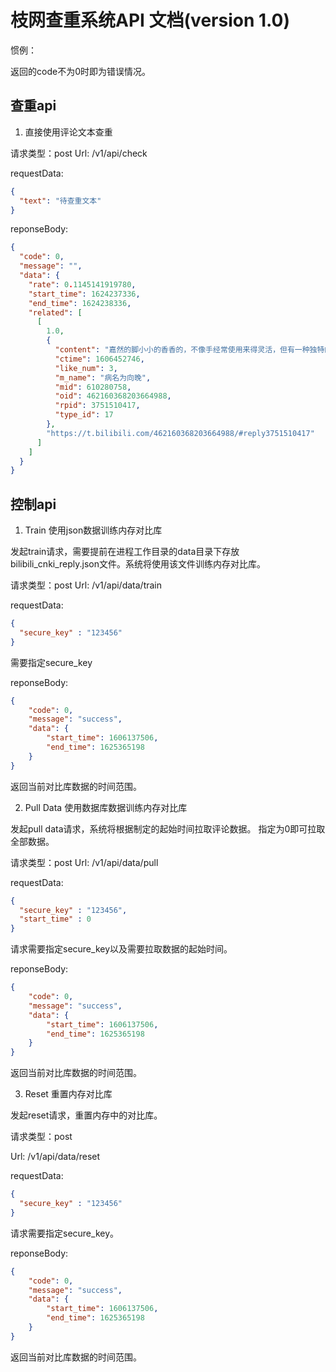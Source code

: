 # 枝网查重系统API 文档(version 1.0)

惯例：

返回的code不为0时即为错误情况。

## 查重api

1. 直接使用评论文本查重

请求类型：post
Url: /v1/api/check

requestData:

```json
{
  "text": "待查重文本"
}
```

reponseBody:

```json
{
  "code": 0,
  "message": "",
  "data": {
    "rate": 0.1145141919780,
    "start_time": 1624237336,
    "end_time": 1624238336,
    "related": [
      [
        1.0,
        {
          "content": "嘉然的脚小小的香香的，不像手经常使用来得灵活，但有一种独特的可爱的笨拙，嫩嫩的脚丫光滑细腻，凌莹剔透，看得见皮肤下面细细的血管与指甲之下粉白的月牙。再高冷的女生小脚也是敏感的害羞的，轻轻挠一挠，她就摇身一变成为娇滴滴的女孩，脚丫像是一把钥匙，轻轻掌握它就能打开女孩子的心灵。",
          "ctime": 1606452746,
          "like_num": 3,
          "m_name": "病名为向晚",
          "mid": 610280758,
          "oid": 462160368203664988,
          "rpid": 3751510417,
          "type_id": 17
        },
        "https://t.bilibili.com/462160368203664988/#reply3751510417"
      ]
    ]
  }
}
```



## 控制api



1. Train 使用json数据训练内存对比库

发起train请求，需要提前在进程工作目录的data目录下存放bilibili_cnki_reply.json文件。系统将使用该文件训练内存对比库。

请求类型：post
Url: /v1/api/data/train

requestData:

```json
{
  "secure_key" : "123456"
}
```

需要指定secure_key

reponseBody:

```json
{
    "code": 0,
    "message": "success",
    "data": {
        "start_time": 1606137506,
        "end_time": 1625365198
    }
}
```

返回当前对比库数据的时间范围。

2. Pull Data 使用数据库数据训练内存对比库

发起pull data请求，系统将根据制定的起始时间拉取评论数据。 指定为0即可拉取全部数据。

请求类型：post
Url: /v1/api/data/pull

requestData:

```json
{
  "secure_key" : "123456",
  "start_time" : 0
}
```

请求需要指定secure_key以及需要拉取数据的起始时间。



reponseBody:

```json
{
    "code": 0,
    "message": "success",
    "data": {
        "start_time": 1606137506,
        "end_time": 1625365198
    }
}
```

返回当前对比库数据的时间范围。

3. Reset 重置内存对比库

发起reset请求，重置内存中的对比库。

请求类型：post

Url: /v1/api/data/reset

requestData:

```json
{
  "secure_key" : "123456"
}
```

请求需要指定secure_key。



reponseBody:

```json
{
    "code": 0,
    "message": "success",
    "data": {
        "start_time": 1606137506,
        "end_time": 1625365198
    }
}
```

返回当前对比库数据的时间范围。